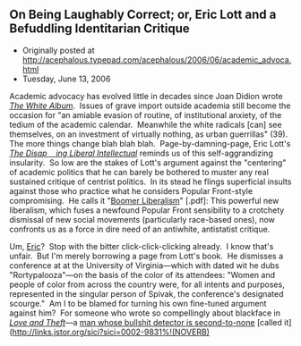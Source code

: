 ## On Being Laughably Correct; or, Eric Lott and a Befuddling Identitarian Critique

 * Originally posted at http://acephalous.typepad.com/acephalous/2006/06/academic_advoca.html
 * Tuesday, June 13, 2006



Academic advocacy has evolved little in decades since Joan Didion wrote [_The White Album_](http://www.amazon.com/exec/obidos/ASIN/0374522219/diesekoschmar-20).  Issues of grave import outside academia still become the occasion for "an amiable evasion of routine, of institutional anxiety, of the tedium of the academic calendar.  Meanwhile the white radicals [can] see themselves, on an investment of virtually nothing, as urban guerrillas" (39).  The more things change blah blah blah.  Page-by-damning-page, Eric Lott's [_The Disap    ing Liberal Intellectual_](http://www.amazon.com/exec/obidos/ASIN/0465041868/diesekoschmar-20) reminds us of this self-aggrandizing insularity.  So low are the stakes of Lott's argument against the "centering" of academic politics that he can barely be bothered to muster any real sustained critique of centrist politics.  In its stead he flings superficial insults against those who practice what he considers Popular Front-style compromising.  He calls it "[Boomer Liberalism](http://acephalous.typepad.com/boomer\_liberalism.pdf)" [.pdf]:
This powerful new liberalism, which fuses a newfound Popular Front sensibility to a crotchety dismissal of new social movements (particularly race-based ones), now confronts us as a force in dire need of an antiwhite, antistatist critique. 

Um, [Eric](http://www.engl.virginia.edu/faculty/photos/eric\_lott2.jpg)?  Stop with the bitter click-click-clicking already.  I know that's unfair.  But I'm merely borrowing a page from Lott's book.  He dismisses a conference at at the University of Virginia—which with dated wit he dubs "Rortypalooza"—on the basis of the color of its attendees: "Women and people of color from across the country were, for all intents and purposes, represented in the singular person of Spivak, the conference's designated scourge."  Am I to be blamed for turning his own fine-tuned argument against him?  For someone who wrote so compellingly about blackface in [_Love and Theft_](http://www.amazon.com/exec/obidos/ASIN/019509641X/diesekoschmar-20)—a [man whose bullshit detector is second-to-none](http://www.michaelberube.com/) [called it](http://links.jstor.org/sici?sici=0002-9831%!(NOVERB)